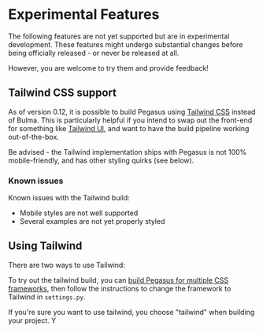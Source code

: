 # Experimental Features

The following features are not yet supported but are in experimental development.
These features might undergo substantial changes before being officially released - or never be released at all.

However, you are welcome to try them and provide feedback!

## Tailwind CSS support

As of version 0.12, it is possible to build Pegasus using [Tailwind CSS](https://tailwindcss.com/) instead of Bulma.
This is particularly helpful if you intend to swap out the front-end for something like
[Tailwind UI](https://tailwindui.com/), and want to have the build pipeline working out-of-the-box.

Be advised - the Tailwind implementation ships with Pegasus is not 100% mobile-friendly,
and has other styling quirks (see below).

### Known issues

Known issues with the Tailwind build:

- Mobile styles are not well supported
- Several examples are not yet properly styled

## Using Tailwind

There are two ways to use Tailwind:

To try out the tailwind build, you can [build Pegasus for multiple CSS frameworks](/css/##building-for-multiple-css-frameworks),
then follow the instructions to change the framework to Tailwind in `settings.py`.

If you're sure you want to use tailwind, you choose "tailwind" when building your project.
Y
